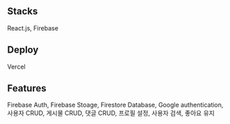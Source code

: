## Stacks

React.js, Firebase

## Deploy

Vercel

## Features

Firebase Auth,
Firebase Stoage,
Firestore Database,
Google authentication,
사용자 CRUD,
게시물 CRUD,
댓글 CRUD,
프로필 설정,
사용자 검색,
좋아요 유지
